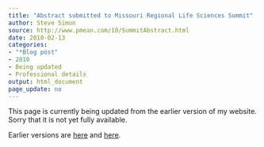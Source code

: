 ```yaml
---
title: "Abstract submitted to Missouri Regional Life Sciences Summit"
author: Steve Simon
source: http://www.pmean.com/10/SummitAbstract.html
date: 2010-02-13
categories:
- "*Blog post"
- 2010
- Being updated
- Professional details
output: html_document
page_update: no
---
```


This page is currently being updated from the earlier version of my website. Sorry that it is not yet fully available.

<!---More--->

Earlier versions are [here][sim1] and [here][sim2].

[sim1]: http://www.pmean.com/10/SummitAbstract.html
[sim2]: http://new.pmean.com/life-sciences-summit-abstract/
